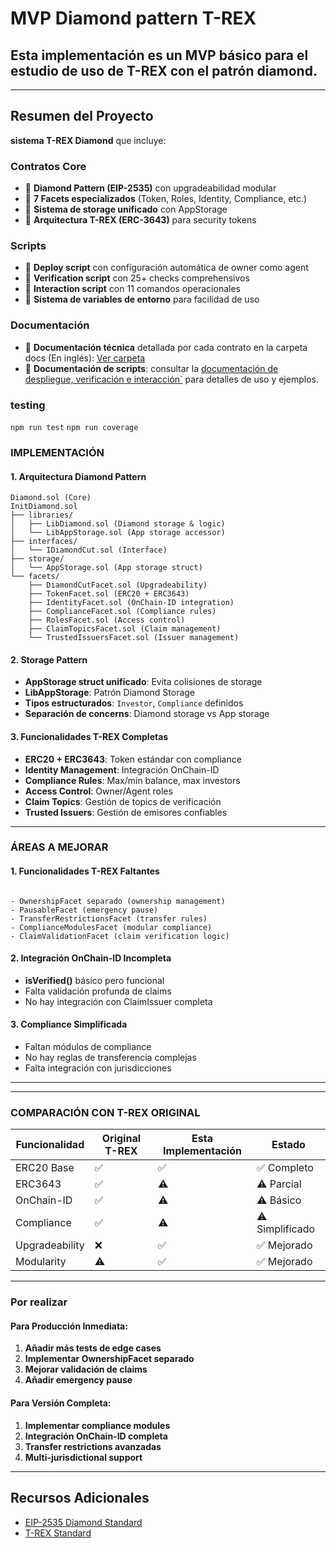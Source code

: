 # MVP Diamond pattern T-REX

## Esta implementación es **un MVP básico para el estudio de uso de T-REX con el patrón diamond.** 

---

## Resumen del Proyecto 

**sistema T-REX Diamond** que incluye:

###  **Contratos Core**
- 🔹 **Diamond Pattern (EIP-2535)** con upgradeabilidad modular
- 🔹 **7 Facets especializados** (Token, Roles, Identity, Compliance, etc.)
- 🔹 **Sistema de storage unificado** con AppStorage
- 🔹 **Arquitectura T-REX (ERC-3643)** para security tokens

###  **Scripts**
- 🔹 **Deploy script** con configuración automática de owner como agent
- 🔹 **Verification script** con 25+ checks comprehensivos
- 🔹 **Interaction script** con 11 comandos operacionales
- 🔹 **Sistema de variables de entorno** para facilidad de uso

###  **Documentación**
- 🔹 **Documentación técnica** detallada por cada contrato en la carpeta docs (En inglés): [Ver carpeta](./docs/)
- 🔹 **Documentación de scripts**: consultar la [documentación de despliegue, verificación e interacción`](./scripts/README.md) para detalles de uso y ejemplos.

### testing
``` npm run test ``` 
``` npm run coverage ```

### **IMPLEMENTACIÓN**

#### **1. Arquitectura Diamond Pattern**
```
Diamond.sol (Core)
InitDiamond.sol
├── libraries/
│   ├── LibDiamond.sol (Diamond storage & logic)
│   └── LibAppStorage.sol (App storage accessor)
├── interfaces/
│   └── IDiamondCut.sol (Interface)
├── storage/
│   └── AppStorage.sol (App storage struct)
└── facets/
    ├── DiamondCutFacet.sol (Upgradeability)
    ├── TokenFacet.sol (ERC20 + ERC3643)
    ├── IdentityFacet.sol (OnChain-ID integration)
    ├── ComplianceFacet.sol (Compliance rules)
    ├── RolesFacet.sol (Access control)
    ├── ClaimTopicsFacet.sol (Claim management)
    └── TrustedIssuersFacet.sol (Issuer management)
```

#### **2. Storage Pattern**
- **AppStorage struct unificado**: Evita colisiones de storage
- **LibAppStorage**: Patrón Diamond Storage
- **Tipos estructurados**: `Investor`, `Compliance` definidos
- **Separación de concerns**: Diamond storage vs App storage

#### **3. Funcionalidades T-REX Completas**
- **ERC20 + ERC3643**: Token estándar con compliance
- **Identity Management**: Integración OnChain-ID
- **Compliance Rules**: Max/min balance, max investors
- **Access Control**: Owner/Agent roles
- **Claim Topics**: Gestión de topics de verificación
- **Trusted Issuers**: Gestión de emisores confiables

---

### **ÁREAS A MEJORAR**

#### **1. Funcionalidades T-REX Faltantes**
```solidity

- OwnershipFacet separado (ownership management)
- PausableFacet (emergency pause)
- TransferRestrictionsFacet (transfer rules)
- ComplianceModulesFacet (modular compliance)
- ClaimValidationFacet (claim verification logic)
```

#### **2. Integración OnChain-ID Incompleta**
- **isVerified()** básico pero funcional
- Falta validación profunda de claims
- No hay integración con ClaimIssuer completa

#### **3. Compliance Simplificada**
- Faltan módulos de compliance
- No hay reglas de transferencia complejas
- Falta integración con jurisdicciones

---

---

### **COMPARACIÓN CON T-REX ORIGINAL**

| Funcionalidad | Original T-REX | Esta Implementación | Estado |
|---------------|----------------|-------------------|---------|
| ERC20 Base | ✅ | ✅ | ✅ Completo |
| ERC3643 | ✅ | ⚠️ | ⚠️ Parcial |
| OnChain-ID | ✅ | ⚠️ | ⚠️ Básico |
| Compliance | ✅ | ⚠️ | ⚠️ Simplificado |
| Upgradeability | ❌ | ✅ | ✅ Mejorado |
| Modularity | ⚠️ | ✅ | ✅ Mejorado |

---

### **Por realizar**

#### **Para Producción Inmediata:**
1. **Añadir más tests de edge cases**
2. **Implementar OwnershipFacet separado**
3. **Mejorar validación de claims**
4. **Añadir emergency pause**

#### **Para Versión Completa:**
1. **Implementar compliance modules**
2. **Integración OnChain-ID completa**
3. **Transfer restrictions avanzadas**
4. **Multi-jurisdictional support**

---

##  Recursos Adicionales

- [EIP-2535 Diamond Standard](https://eips.ethereum.org/EIPS/eip-2535)
- [T-REX Standard](https://github.com/TokenySolutions/T-REX)

